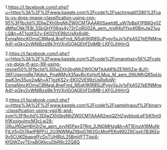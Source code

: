 1.https://l.facebook.com/l.php?u=https%3A%2F%2Fwww.kaggle.com%2Fcode%2Fsachinpatil1280%2Fcats-vs-dogs-image-classification-using-cnn-95%3Ffbclid%3DIwZXh0bgNhZW0CMTAAAR0Sawtd6_uW7pBaX1PB8Qy0ZdMfpCNk7E8l_5SbQHY06gs4y72rCoRG02A_aem_nroR4sfYsx40BmJw21uuLQ&h=AT1gzKS2y-EK02VE99zUsRx6oW-ExmaNmcKOmsC8MagL8neFmd_N5qh1KIR85iJPygy5sJv1xFkA527eEfNMrwA4f-pGky2vWNIBzsI8k7rtVXylGOAGEhFDdMB-LKFGJHHrrQ  

2.https://l.facebook.com/l.php?u=https%3A%2F%2Fwww.kaggle.com%2Fcode%2Fomarghazy56%2Fcats-vs-dogs-tf-acc-99-using-resnet50%3Ffbclid%3DIwZXh0bgNhZW0CMTAAAR1kZE1W0Zw-BJI1-36FUgernsRe7jKdoh_PnaWMyX35avBvXsHxfLMus_M_aem_0NUMhQR5qUoqwK3m35uo2w&h=AT1gzKS2y-EK02VE99zUsRx6oW-ExmaNmcKOmsC8MagL8neFmd_N5qh1KIR85iJPygy5sJv1xFkA527eEfNMrwA4f-pGky2vWNIBzsI8k7rtVXylGOAGEhFDdMB-LKFGJHHrrQ  

  
3.https://l.facebook.com/l.php?u=https%3A%2F%2Fwww.kaggle.com%2Fcode%2Fsamehraouf%2Fbinary-classification-using-vgg16-and-svm%3Ffbclid%3DIwZXh0bgNhZW0CMTAAAR2wsQZHZgybIoqLqF5iK5m0It1KxxiguImcM3cLw28-GRuJf6QeH6H2rZw_aem_svyN5Pay37Rnt_3JNGMHzg&h=AT1EmzA16MuNrFtLV5yDt74wIPBPFU_2U3NWMaZItbqG1W2GcMmPEKq992Z6Cgxh7B3KEp9v5CUKDbapgfFcDxTUHIRzL25BmVFTTijqi4-KfQWZsyTEnsBGKkcuDbR9c2ZQ8Q
